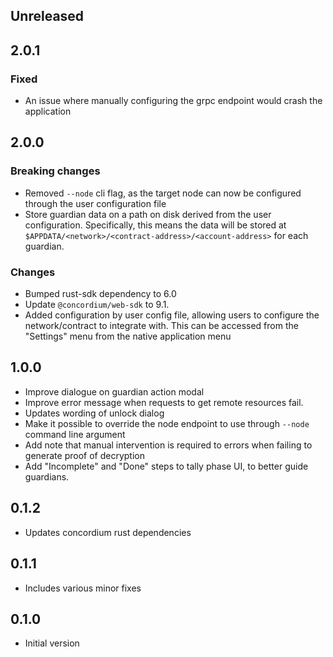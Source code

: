 ## Unreleased

## 2.0.1

### Fixed

- An issue where manually configuring the grpc endpoint would crash the application

## 2.0.0

### Breaking changes

- Removed `--node` cli flag, as the target node can now be configured through the user configuration file
- Store guardian data on a path on disk derived from the user configuration. Specifically, this means the data will be
  stored at `$APPDATA/<network>/<contract-address>/<account-address>` for each guardian.

### Changes

- Bumped rust-sdk dependency to 6.0
- Update `@concordium/web-sdk` to 9.1.
- Added configuration by user config file, allowing users to configure the network/contract to integrate with. This can
  be accessed from the "Settings" menu from the native application menu


## 1.0.0

- Improve dialogue on guardian action modal
- Improve error message when requests to get remote resources fail.
- Updates wording of unlock dialog
- Make it possible to override the node endpoint to use through `--node` command line argument
- Add note that manual intervention is required to errors when failing to generate proof of decryption
- Add "Incomplete" and "Done" steps to tally phase UI, to better guide guardians.

## 0.1.2

- Updates concordium rust dependencies

## 0.1.1

- Includes various minor fixes

## 0.1.0

- Initial version
